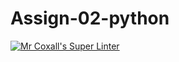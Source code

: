 # Assign-02-python
[![Mr Coxall's Super Linter](https://github.com/ICS3U-Programming-NolanS/Assign-02-python/workflows/Mr%20Coxall's%20Super%20Linter/badge.svg)](https://github.com/ICS3U-Programming-NolanS/Assign-02-python/actions/)
